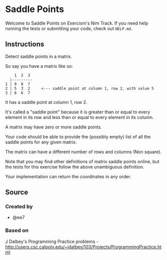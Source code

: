 # Saddle Points

Welcome to Saddle Points on Exercism's Nim Track.
If you need help running the tests or submitting your code, check out `HELP.md`.

## Instructions

Detect saddle points in a matrix.

So say you have a matrix like so:

```text
    1  2  3
  |---------
1 | 9  8  7
2 | 5  3  2     <--- saddle point at column 1, row 2, with value 5
3 | 6  6  7
```

It has a saddle point at column 1, row 2.

It's called a "saddle point" because it is greater than or equal to
every element in its row and less than or equal to every element in
its column.

A matrix may have zero or more saddle points.

Your code should be able to provide the (possibly empty) list of all the
saddle points for any given matrix.

The matrix can have a different number of rows and columns (Non square).

Note that you may find other definitions of matrix saddle points online,
but the tests for this exercise follow the above unambiguous definition.

Your implementation can return the coordinates in any order.

## Source

### Created by

- @ee7

### Based on

J Dalbey's Programming Practice problems - http://users.csc.calpoly.edu/~jdalbey/103/Projects/ProgrammingPractice.html